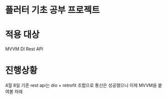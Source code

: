 # 플러터 기초 공부 프로젝트

# 적용 대상
MVVM
DI
Rest API

# 진행상황
4월 8일 기준
rest api는 dio + retrofit 조합으로 통신은 성공했으니
이제 MVVM을 붙여볼 차례